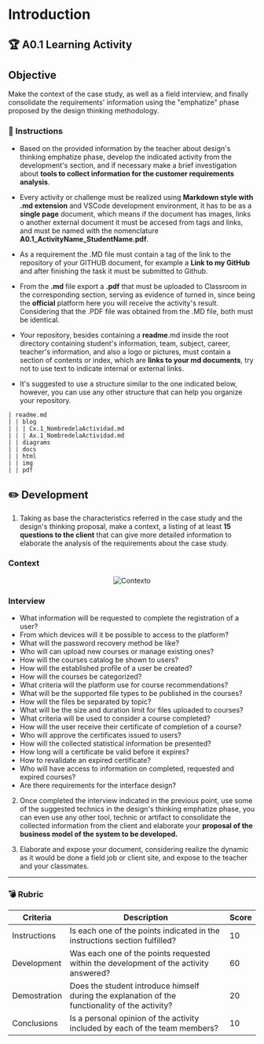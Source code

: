 # Introduction
## :trophy: A0.1 Learning Activity
## Objective

Make the context of the case study, as well as a field interview, and finally consolidate the requirements' information using the "emphatize" phase proposed by the design thinking methodology.

### :blue_book: Instructions

* Based on the provided information by the teacher about design's thinking emphatize phase, develop the indicated activity from the development's section, and if necessary make a brief investigation about **tools to collect information for the customer requirements analysis**.

* Every activity or challenge must be realized using **Markdown style with .md extension** and VSCode development environment, it has to be as a **single page** document, which means if the document has images, links o another external document it must be accesed from tags and links, and must be named with the nomenclature **A0.1_ActivityName_StudentName.pdf**.

* As a requirement the .MD file must contain a tag of the link to the repository of your GITHUB document, for example a **Link to my GitHub** and after finishing the task it must be submitted to Github.

* From the **.md** file export a **.pdf** that must be uploaded to Classroom in the corresponding section, serving as evidence of turned in, since being the **official** platform here you will receive the activity's result.
Considering that the .PDF file was obtained from the .MD file, both must be identical.

* Your repository, besides containing a **readme**.md inside the root directory containing student's information, team, subject, career, teacher's information, and also a logo or pictures, must contain a section of contents or index, which are **links to your md documents**, try not to use text to indicate internal or external links.

* It's suggested to use a structure similar to the one indicated below, however, you can use any other structure that can help you organize your repository.

~~~
| readme.md
| | blog
| | | Cx.1_NombredelaActividad.md
| | | Ax.1_NombredelaActividad.md
| | diagrams
| | docs
| | html
| | img
| | pdf
~~~

## :pencil2: Development

1. Taking as base the characteristics referred in the case study and the design's thinking proposal, make a context, a listing of at least **15 questions to the client** that can give more detailed information to elaborate the analysis of the requirements about the case study.

### Context

<p align="center">
    <img alt="Contexto" src="https://raw.githubusercontent.com/edgarcastillo17/avscastillo/main/diagrams/C0.2.FlujoInteraccion.png">
</p>

### Interview

- What information will be requested to complete the registration of a user?
- From which devices will it be possible to access to the platform?
- What will the password recovery method be like?
- Who will can upload new courses or manage existing ones?
- How will the courses catalog be shown to users?
- How will the established profile of a user be created?
- How will the courses be categorized?
- What criteria will the platform use for course recommendations?
- What will be the supported file types to be published in the courses?
- How will the files be separated by topic?
- What will be the size and duration limit for files uploaded to courses?
- What criteria will be used to consider a course completed?
- How will the user receive their certificate of completion of a course?
- Who will approve the certificates issued to users?
- How will the collected statistical information be presented?
- How long will a certificate be valid before it expires?
- How to revalidate an expired certificate?
- Who will have access to information on completed, requested and expired courses?
- Are there requirements for the interface design?

2. Once completed the interview indicated in the previous point, use some of the suggested technics in the design's thinking emphatize phase, you can even use any other tool, technic or artifact to consolidate the collected information from the client and elaborate your **proposal of the business model of the system to be developed.**

3. Elaborate and expose your document, considering realize the dynamic as it would be done a field job or client site, and expose to the teacher and your classmates.

___

### :bomb: Rubric

| Criteria | Description | Score |
| ------------- | -------------------------------------------------------------------------------------------- | ------- |
| Instructions | Is each one of the points indicated in the instructions section fulfilled? | 10 |
| Development | Was each one of the points requested within the development of the activity answered? | 60 |
| Demostration | Does the student introduce himself during the explanation of the functionality of the activity? | 20 |
| Conclusions | Is a personal opinion of the activity included by each of the team members? | 10 |